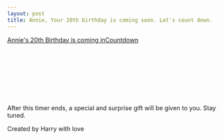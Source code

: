 ```yaml
---
layout: post
title: Annie, Your 20th birthday is coming soon. Let's count down. 
---
```


<div data-type="countdown" data-id="1123102" class="tickcounter" style="width: 100%; position: relative; padding-bottom: 25%"><a href="//www.tickcounter.com/countdown/1123102/annies-20th-birthday-is-coming-in" title="Annie&#39;s 20th Birthday is coming in">Annie&#39;s 20th Birthday is coming in</a><a href="//www.tickcounter.com/" title="Countdown">Countdown</a></div><script>(function(d, s, id) { var js, pjs = d.getElementsByTagName(s)[0]; if (d.getElementById(id)) return; js = d.createElement(s); js.id = id; js.src = "//www.tickcounter.com/static/js/loader.js"; pjs.parentNode.insertBefore(js, pjs); }(document, "script", "tickcounter-sdk"));</script>

After this timer ends, a special and surprise gift will be given to you. Stay tuned. 

Created by Harry with love 
